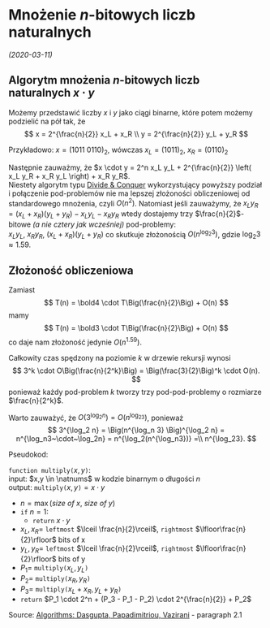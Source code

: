 # Mnożenie $n$-bitowych liczb naturalnych
*(2020-03-11)*

## Algorytm mnożenia $n$-bitowych liczb naturalnych $x \cdot y$

Możemy przedstawić liczby $x$ i $y$ jako ciągi binarne, które potem możemy podzielić na pół tak, że
$$
x = 2^{\frac{n}{2}} x_L + x_R
\\
y = 2^{\frac{n}{2}} y_L + y_R
$$

Przykładowo: $x = (1011~0110)_2$, wówczas $x_L = (1011)_2$, $x_R = (0110)_2$

Następnie zauważmy, że $x \cdot y = 2^n x_L y_L + 2^{\frac{n}{2}} \left( x_L y_R + x_R y_L \right) + x_R y_R$.\
Niestety algorytm typu [Divide & Conquer](../2020-03-09/divide-and-conquer.md) wykorzystujący powyższy podział i połączenie pod-problemów nie ma lepszej złożoności obliczeniowej od standardowego mnożenia, czyli $O(n^2)$. Natomiast jeśli zauważymy, że $x_L y_R = (x_L + x_R)(y_L + y_R) - x_L y_L - x_R y_R$ wtedy dostajemy trzy $\frac{n}{2}$-bitowe *(a nie cztery jak wcześniej)* pod-problemy:\
$x_L y_L$, $x_R y_R$, $(x_L + x_R)(y_L + y_R)$ co skutkuje złożonością $O\big(n^{\log_2 3}\big)$, gdzie $\log_2 3 \approx 1.59$.

## Złożoność obliczeniowa

Zamiast
$$
T(n) = \bold4 \cdot T\Big(\frac{n}{2}\Big) + O(n)
$$
mamy
$$
T(n) = \bold3 \cdot T\Big(\frac{n}{2}\Big) + O(n)
$$
co daje nam złożoność jedynie $O\big(n^{1.59}\big)$.

Całkowity czas spędzony na poziomie $k$ w drzewie rekursji wynosi
$$
3^k \cdot O\Big(\frac{n}{2^k}\Big) = \Big(\frac{3}{2}\Big)^k \cdot O(n).
$$
ponieważ każdy pod-problem $k$ tworzy trzy pod-pod-problemy o rozmiarze $\frac{n}{2^k}$.

Warto zauważyć, że $O\big(3^{\log_2n}\big) = O\big(n^{\log_23}\big)$, ponieważ
$$
3^{\log_2 n} =
\Big(n^{\log_n 3} \Big)^{\log_2 n} =
n^{\log_n3~\cdot~\log_2n} =
n^{\log_2(n^{\log_n3})} =\\
n^{\log_23}.
$$

Pseudokod:

`function multiply(`$x,y$`)`:\
input: $x,y \in \natnums$ w kodzie binarnym o długości $n$\
output: `multiply(`$x,y$`)`$= x \cdot y$
- $n = \max(size~of~x,~size~of~y)$
- `if` $n=1$:
  - `return` $x\cdot y$
- $x_L, x_R =$ `leftmost` $\lceil \frac{n}{2}\rceil$, `rightmost` $\lfloor\frac{n}{2}\rfloor$ bits of x
- $y_L, y_R =$ `leftmost` $\lceil \frac{n}{2}\rceil$, `rightmost` $\lfloor\frac{n}{2}\rfloor$ bits of y
- $P_1 =$ `multiply(`$x_L,y_L$`)`
- $P_2 =$ `multiply(`$x_R,y_R$`)`
- $P_3 =$ `multiply(`$x_L + x_R, y_L + y_R$`)`
- `return` $P_1 \cdot 2^n + (P_3 - P_1 - P_2) \cdot 2^{\frac{n}{2}} + P_2$

Source: [Algorithms: Dasgupta, Papadimitriou, Vazirani](http://algorithmics.lsi.upc.edu/docs/Dasgupta-Papadimitriou-Vazirani.pdf) - paragraph 2.1
